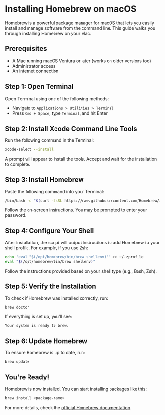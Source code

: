 # Installing Homebrew on macOS

Homebrew is a powerful package manager for macOS that lets you easily install and manage software from the command line. This guide walks you through installing Homebrew on your Mac.

## Prerequisites
- A Mac running macOS Ventura or later (works on older versions too)
- Administrator access
- An internet connection

## Step 1: Open Terminal
Open Terminal using one of the following methods:
- Navigate to `Applications > Utilities > Terminal`
- Press `Cmd + Space`, type `Terminal`, and hit Enter

## Step 2: Install Xcode Command Line Tools
Run the following command in the Terminal:

```bash
xcode-select --install
```

A prompt will appear to install the tools. Accept and wait for the installation to complete.

## Step 3: Install Homebrew
Paste the following command into your Terminal:

```bash
/bin/bash -c "$(curl -fsSL https://raw.githubusercontent.com/Homebrew/install/HEAD/install.sh)"
```

Follow the on-screen instructions. You may be prompted to enter your password.

## Step 4: Configure Your Shell
After installation, the script will output instructions to add Homebrew to your shell profile. For example, if you use Zsh:

```bash
echo 'eval "$(/opt/homebrew/bin/brew shellenv)"' >> ~/.zprofile
eval "$(/opt/homebrew/bin/brew shellenv)"
```

Follow the instructions provided based on your shell type (e.g., Bash, Zsh).

## Step 5: Verify the Installation
To check if Homebrew was installed correctly, run:

```bash
brew doctor
```

If everything is set up, you'll see:

```
Your system is ready to brew.
```

## Step 6: Update Homebrew
To ensure Homebrew is up to date, run:

```bash
brew update
```

## You're Ready!
Homebrew is now installed. You can start installing packages like this:

```bash
brew install <package-name>
```

For more details, check the [official Homebrew documentation](https://brew.sh/).
